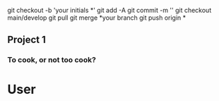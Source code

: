 git checkout -b 'your initials *' git add -A git commit -m '' git checkout main/develop git pull git merge *your branch git push origin *

## Project 1

### To cook, or not too cook? 

# User
